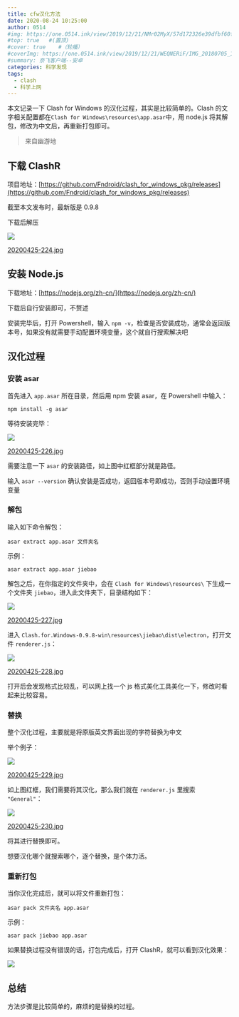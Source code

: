 ```yaml
---
title: cfw汉化方法
date: 2020-08-24 10:25:00
author: 0514
#img: https://one.0514.ink/view/2019/12/21/NMr02MyX/57d172326e39dfbf60fcdb795a08e758.jpg
#top: true   #(置顶)
#cover: true    #（轮播）
#coverImg: https://one.0514.ink/view/2019/12/21/WEQNERiF/IMG_20180705_173106.jpg
#summary: 奈飞客户端--安卓
categories: 科学发现
tags:
  - clash
  - 科学上网
---
```


本文记录一下 Clash for Windows 的汉化过程，其实是比较简单的。Clash 的文字相关配置都在`Clash for Windows\resources\app.asar`中，用 node.js 将其解包，修改为中文后，再重新打包即可。

> 来自幽游地

## 下载 ClashR

项目地址：[https://github.com/Fndroid/clash_for_windows_pkg/releases](https://github.com/Fndroid/clash_for_windows_pkg/releases)

截至本文发布时，最新版是 0.9.8

下载后解压

![](https://cdn.jsdelivr.net/gh/tianzhenwuxie01/gitpicgo/img/20200824213828.jpg)

[20200425-224.jpg](https://img.uud.me/dispatch/9113a9e77861532bfb272430fa82b27e)

## 安装 Node.js

下载地址：[https://nodejs.org/zh-cn/](https://nodejs.org/zh-cn/)

下载后自行安装即可，不赘述

安装完毕后，打开 Powershell，输入 `npm -v`，检查是否安装成功，通常会返回版本号，如果没有就需要手动配置环境变量，这个就自行搜索解决吧

## 汉化过程

### 安装 asar

首先进入 `app.asar` 所在目录，然后用 npm 安装 asar，在 Powershell 中输入：

```
npm install -g asar

```

等待安装完毕：

![](https://cdn.jsdelivr.net/gh/tianzhenwuxie01/gitpicgo/img/20200824213904.jpg)

[20200425-226.jpg](https://img.uud.me/dispatch/87dfef685148d2dc6b80e5619aef2f34)

需要注意一下 `asar` 的安装路径，如上图中红框部分就是路径。

输入 `asar --version` 确认安装是否成功，返回版本号即成功，否则手动设置环境变量

### 解包

输入如下命令解包：

```
asar extract app.asar 文件夹名

```

示例：

```
asar extract app.asar jiebao

```

解包之后，在你指定的文件夹中，会在 `Clash for Windows\resources\` 下生成一个文件夹 `jiebao`，进入此文件夹下，目录结构如下：

![](https://cdn.jsdelivr.net/gh/tianzhenwuxie01/gitpicgo/img/20200824214051.jpg)

[20200425-227.jpg](https://img.uud.me/dispatch/64858a782708afe8fd23de2f01960994)

进入 `Clash.for.Windows-0.9.8-win\resources\jiebao\dist\electron`，打开文件 `renderer.js`：

![](https://cdn.jsdelivr.net/gh/tianzhenwuxie01/gitpicgo/img/20200824214150.jpg)

[20200425-228.jpg](https://img.uud.me/dispatch/d5343c144b90c2ca00ce6cc69a43fa6d)

打开后会发现格式比较乱，可以网上找一个 js 格式美化工具美化一下，修改时看起来比较容易。

### 替换

整个汉化过程，主要就是将原版英文界面出现的字符替换为中文

举个例子：

![](https://cdn.jsdelivr.net/gh/tianzhenwuxie01/gitpicgo/img/20200824214226.jpg)

[20200425-229.jpg](https://img.uud.me/dispatch/cc38b77a83b300176444b49822be0d04)

如上图红框，我们需要将其汉化，那么我们就在 `renderer.js` 里搜索 `"General"`：

![](https://cdn.jsdelivr.net/gh/tianzhenwuxie01/gitpicgo/img/20200824214243.jpg)

[20200425-230.jpg](https://img.uud.me/dispatch/58f6169bd760b1e4b644c8b8bc3f108f)

将其进行替换即可。

想要汉化哪个就搜索哪个，逐个替换，是个体力活。

### 重新打包

当你汉化完成后，就可以将文件重新打包：

```
asar pack 文件夹名 app.asar

```

示例：

```
asar pack jiebao app.asar

```

如果替换过程没有错误的话，打包完成后，打开 ClashR，就可以看到汉化效果：

![](https://cdn.jsdelivr.net/gh/tianzhenwuxie01/gitpicgo/img/20200824214329.jpg)

## 总结

方法步骤是比较简单的，麻烦的是替换的过程。
